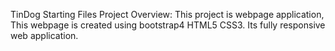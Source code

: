 TinDog Starting Files
Project Overview: This project is webpage application, This webpage is created using bootstrap4 HTML5 CSS3. Its fully responsive web application.
